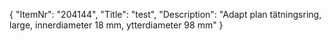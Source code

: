 {
  "ItemNr": "204144",
  "Title": "test",
  "Description": "Adapt plan tätningsring, large, innerdiameter 18 mm, ytterdiameter 98 mm"
}